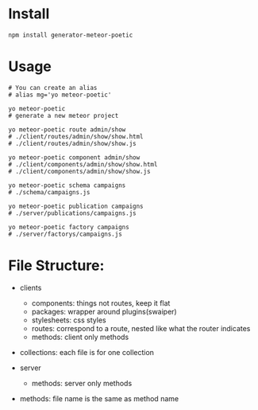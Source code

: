 # Install
```
npm install generator-meteor-poetic
```

# Usage
```
# You can create an alias
# alias mg='yo meteor-poetic'

yo meteor-poetic
# generate a new meteor project

yo meteor-poetic route admin/show
# ./client/routes/admin/show/show.html
# ./client/routes/admin/show/show.js

yo meteor-poetic component admin/show
# ./client/components/admin/show/show.html
# ./client/components/admin/show/show.js

yo meteor-poetic schema campaigns
# ./schema/campaigns.js

yo meteor-poetic publication campaigns
# ./server/publications/campaigns.js

yo meteor-poetic factory campaigns
# ./server/factorys/campaigns.js
```

# File Structure:
- clients
  - components:  things not routes, keep it flat
  - packages:    wrapper around plugins(swaiper)
  - stylesheets: css styles
  - routes:      correspond to a route, nested like what the router indicates
  - methods:     client only methods

- collections: each file is for one collection

- server
  - methods: server only methods

- methods: file name is the same as method name

